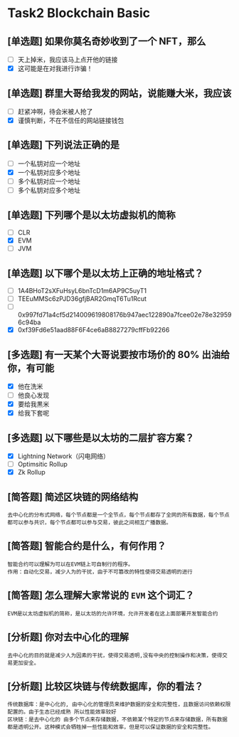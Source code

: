 # Task2 Blockchain Basic

## [单选题] 如果你莫名奇妙收到了一个 NFT，那么

- [ ] 天上掉米，我应该马上点开他的链接
- [x] 这可能是在对我进行诈骗！

## [单选题] 群里大哥给我发的网站，说能赚大米，我应该

- [ ] 赶紧冲啊，待会米被人抢了
- [x] 谨慎判断，不在不信任的网站链接钱包

## [单选题] 下列说法正确的是

- [ ] 一个私钥对应一个地址
- [x] 一个私钥对应多个地址
- [ ] 多个私钥对应一个地址
- [ ] 多个私钥对应多个地址

## [单选题] 下列哪个是以太坊虚拟机的简称

- [ ] CLR
- [x] EVM
- [ ] JVM

## [单选题] 以下哪个是以太坊上正确的地址格式？

- [ ] 1A4BHoT2sXFuHsyL6bnTcD1m6AP9C5uyT1
- [ ] TEEuMMSc6zPJD36gfjBAR2GmqT6Tu1Rcut
- [ ] 0x997fd71a4cf5d214009619808176b947aec122890a7fcee02e78e329596c94ba
- [x] 0xf39Fd6e51aad88F6F4ce6aB8827279cffFb92266

## [多选题] 有一天某个大哥说要按市场价的 80% 出油给你，有可能

- [x] 他在洗米
- [ ] 他良心发现
- [x] 要给我黒米
- [x] 给我下套呢

## [多选题] 以下哪些是以太坊的二层扩容方案？

- [x] Lightning Network（闪电网络）
- [ ] Optimsitic Rollup
- [x] Zk Rollup

## [简答题] 简述区块链的网络结构

```
去中心化的分布式网络，每个节点都是一个全节点，每个节点都存了全网的所有数据，每个节点都可以参与共识，每个节点都可以参与交易，彼此之间相互广播数据。
```

## [简答题] 智能合约是什么，有何作用？

```
智能合约可以理解为可以在EVM链上可自制行的程序。
作用：自动化交易，减少人为的干扰，由于不可篡改的特性使得交易透明的进行
```

## [简答题] 怎么理解大家常说的 `EVM` 这个词汇？

```
EVM是以太坊虚拟机的简称，是以太坊的允许环境，允许开发者在这上面部署开发智能合约
```

## [分析题] 你对去中心化的理解

```
去中心化的目的就是减少人为因素的干扰，使得交易透明,没有中央的控制操作和决策，使得交易更加安全。
```

## [分析题] 比较区块链与传统数据库，你的看法？

```
传统数据库：是中心化的, 由中心化的管理员来维护数据的安全和完整性，且数据访问依赖权限配置的。由于生态已经成熟 所以性能效率较好
区块链：是去中心化的 由多个节点来存储数据，不依赖某个特定的节点来存储数据，所有数据都是透明公开。这种模式会牺牲掉一些性能和效率，但是可以保证数据的安全和完整性。
```